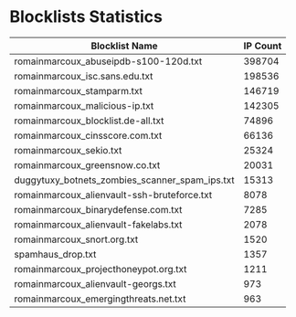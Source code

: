 # Blocklists Statistics
| Blocklist Name | IP Count |
|----|----|
| romainmarcoux_abuseipdb-s100-120d.txt | 398704 |
| romainmarcoux_isc.sans.edu.txt | 198536 |
| romainmarcoux_stamparm.txt | 146719 |
| romainmarcoux_malicious-ip.txt | 142305 |
| romainmarcoux_blocklist.de-all.txt | 74896 |
| romainmarcoux_cinsscore.com.txt | 66136 |
| romainmarcoux_sekio.txt | 25324 |
| romainmarcoux_greensnow.co.txt | 20031 |
| duggytuxy_botnets_zombies_scanner_spam_ips.txt | 15313 |
| romainmarcoux_alienvault-ssh-bruteforce.txt | 8078 |
| romainmarcoux_binarydefense.com.txt | 7285 |
| romainmarcoux_alienvault-fakelabs.txt | 2078 |
| romainmarcoux_snort.org.txt | 1520 |
| spamhaus_drop.txt | 1357 |
| romainmarcoux_projecthoneypot.org.txt | 1211 |
| romainmarcoux_alienvault-georgs.txt | 973 |
| romainmarcoux_emergingthreats.net.txt | 963 |
